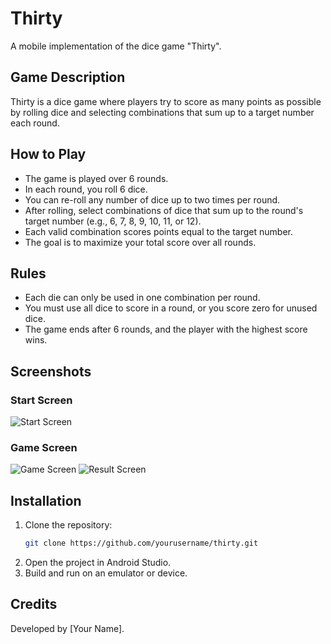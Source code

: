 # Thirty

A mobile implementation of the dice game "Thirty".

## Game Description

Thirty is a dice game where players try to score as many points as possible by rolling dice and selecting combinations that sum up to a target number each round.

## How to Play

- The game is played over 6 rounds.
- In each round, you roll 6 dice.
- You can re-roll any number of dice up to two times per round.
- After rolling, select combinations of dice that sum up to the round's target number (e.g., 6, 7, 8, 9, 10, 11, or 12).
- Each valid combination scores points equal to the target number.
- The goal is to maximize your total score over all rounds.

## Rules

- Each die can only be used in one combination per round.
- You must use all dice to score in a round, or you score zero for unused dice.
- The game ends after 6 rounds, and the player with the highest score wins.

## Screenshots

### Start Screen
![Start Screen](screenshots/Screenshot1.png)

### Game Screen
![Game Screen](screenshots/Screenshot2.png)
![Result Screen](screenshots/Screenshot3.png)

## Installation

1. Clone the repository:
   ```sh
   git clone https://github.com/yourusername/thirty.git
   ```
2. Open the project in Android Studio.
3. Build and run on an emulator or device.

## Credits

Developed by [Your Name]. 